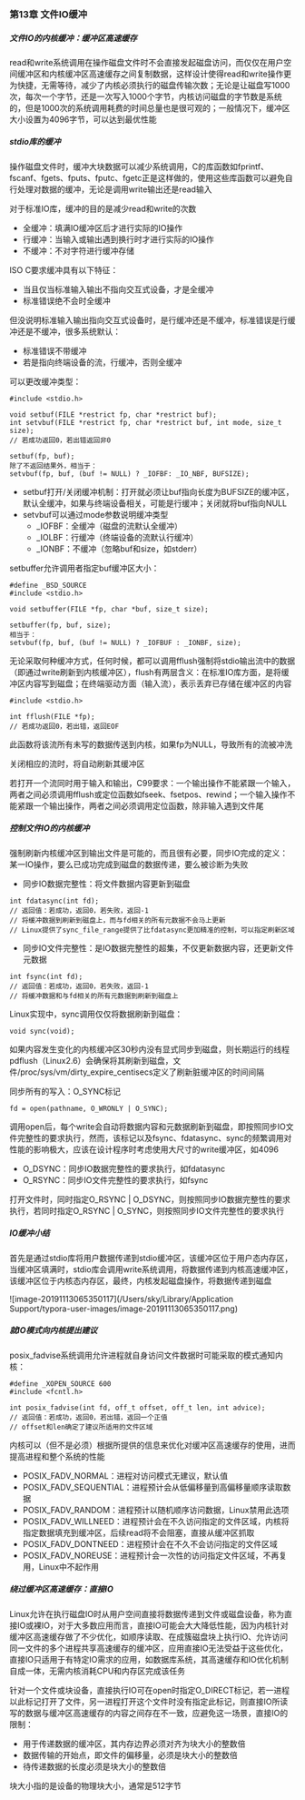 ### 第13章 文件IO缓冲

##### 文件IO的内核缓冲：缓冲区高速缓存

read和write系统调用在操作磁盘文件时不会直接发起磁盘访问，而仅仅在用户空间缓冲区和内核缓冲区高速缓存之间复制数据，这样设计使得read和write操作更为快捷，无需等待，减少了内核必须执行的磁盘传输次数；无论是让磁盘写1000次，每次一个字节，还是一次写入1000个字节，内核访问磁盘的字节数是系统的，但是1000次的系统调用耗费的时间总量也是很可观的；一般情况下，缓冲区大小设置为4096字节，可以达到最优性能

##### stdio库的缓冲

操作磁盘文件时，缓冲大块数据可以减少系统调用，C的库函数如fprintf、fscanf、fgets、fputs、fputc、fgetc正是这样做的，使用这些库函数可以避免自行处理对数据的缓冲，无论是调用write输出还是read输入

对于标准IO库，缓冲的目的是减少read和write的次数

- 全缓冲：填满IO缓冲区后才进行实际的IO操作
- 行缓冲：当输入或输出遇到换行时才进行实际的IO操作
- 不缓冲：不对字符进行缓冲存储

ISO C要求缓冲具有以下特征：

- 当且仅当标准输入输出不指向交互式设备，才是全缓冲
- 标准错误绝不会时全缓冲

但没说明标准输入输出指向交互式设备时，是行缓冲还是不缓冲，标准错误是行缓冲还是不缓冲，很多系统默认：

- 标准错误不带缓冲
- 若是指向终端设备的流，行缓冲，否则全缓冲

可以更改缓冲类型：

```
#include <stdio.h>

void setbuf(FILE *restrict fp, char *restrict buf);
int setvbuf(FILE *restrict fp, char *restrict buf, int mode, size_t size);
// 若成功返回0，若出错返回非0

setbuf(fp, buf);
除了不返回结果外，相当于：
setvbuf(fp, buf, (buf != NULL) ? _IOFBF: _IO_NBF, BUFSIZE);
```

- setbuf打开/关闭缓冲机制：打开就必须让buf指向长度为BUFSIZE的缓冲区，默认全缓冲，如果与终端设备相关，可能是行缓冲；关闭就将buf指向NULL
- setvbuf可以通过mode参数说明缓冲类型
  - _IOFBF：全缓冲（磁盘的流默认全缓冲）
  - _IOLBF：行缓冲（终端设备的流默认行缓冲）
  - _IONBF：不缓冲（忽略buf和size，如stderr）

setbuffer允许调用者指定buf缓冲区大小：

```
#define _BSD_SOURCE
#include <stdio.h>

void setbuffer(FILE *fp, char *buf, size_t size);

setbuffer(fp, buf, size);
相当于：
setvbuf(fp, buf, (buf != NULL) ? _IOFBUF : _IONBF, size);
```

无论采取何种缓冲方式，任何时候，都可以调用fflush强制将stdio输出流中的数据（即通过write刷新到内核缓冲区），flush有两层含义：在标准IO库方面，是将缓冲区内容写到磁盘；在终端驱动方面（输入流），表示丢弃已存储在缓冲区的内容

```
#include <stdio.h>

int fflush(FILE *fp);
// 若成功返回0，若出错，返回EOF
```

此函数将该流所有未写的数据传送到内核，如果fp为NULL，导致所有的流被冲洗

关闭相应的流时，将自动刷新其缓冲区

若打开一个流同时用于输入和输出，C99要求：一个输出操作不能紧跟一个输入，两者之间必须调用fflush或定位函数如fseek、fsetpos、rewind；一个输入操作不能紧跟一个输出操作，两者之间必须调用定位函数，除非输入遇到文件尾

##### 控制文件IO的内核缓冲

强制刷新内核缓冲区到输出文件是可能的，而且很有必要，同步IO完成的定义：某一IO操作，要么已成功完成到磁盘的数据传递，要么被诊断为失败

* 同步IO数据完整性：将文件数据内容更新到磁盘

```
int fdatasync(int fd);
// 返回值：若成功，返回0，若失败，返回-1
// 将缓冲数据到刷新到磁盘上，而与fd相关的所有元数据不会马上更新
// Linux提供了sync_file_range提供了比fdatasync更加精准的控制，可以指定刷新区域
```

* 同步IO文件完整性：是IO数据完整性的超集，不仅更新数据内容，还更新文件元数据

```
int fsync(int fd);
// 返回值：若成功，返回0，若失败，返回-1
// 将缓冲数据和与fd相关的所有元数据到刷新到磁盘上
```

Linux实现中，sync调用仅仅将数据刷新到磁盘：

```
void sync(void);
```

如果内容发生变化的内核缓冲区30秒内没有显式同步到磁盘，则长期运行的线程pdflush（Linux2.6）会确保将其刷新到磁盘，文件/proc/sys/vm/dirty_expire_centisecs定义了刷新脏缓冲区的时间间隔

同步所有的写入：O_SYNC标记

```
fd = open(pathname, O_WRONLY | O_SYNC);
```

调用open后，每个write会自动将数据内容和元数据刷新到磁盘，即按照同步IO文件完整性的要求执行，然而，该标记以及fsync、fdatasync、sync的频繁调用对性能的影响极大，应该在设计程序时考虑使用大尺寸的write缓冲区，如4096

* O_DSYNC：同步IO数据完整性的要求执行，如fdatasync
* O_RSYNC：同步IO文件完整性的要求执行，如fsync

打开文件时，同时指定O_RSYNC | O_DSYNC，则按照同步IO数据完整性的要求执行，若同时指定O_RSYNC | O_SYNC，则按照同步IO文件完整性的要求执行

##### IO缓冲小结

首先是通过stdio库将用户数据传递到stdio缓冲区，该缓冲区位于用户态内存区，当缓冲区填满时，stdio库会调用write系统调用，将数据传递到内核高速缓冲区，该缓冲区位于内核态内存区，最终，内核发起磁盘操作，将数据传递到磁盘

![image-20191113065350117](/Users/sky/Library/Application Support/typora-user-images/image-20191113065350117.png)

##### 就IO模式向内核提出建议

posix_fadvise系统调用允许进程就自身访问文件数据时可能采取的模式通知内核：

```
#define _XOPEN_SOURCE 600
#include <fcntl.h>

int posix_fadvise(int fd, off_t offset, off_t len, int advice);
// 返回值：若成功，返回0，若出错，返回一个正值
// offset和len确定了建议所适用的文件区域
```

内核可以（但不是必须）根据所提供的信息来优化对缓冲区高速缓存的使用，进而提高进程和整个系统的性能

- POSIX_FADV_NORMAL：进程对访问模式无建议，默认值
- POSIX_FADV_SEQUENTIAL：进程预计会从低偏移量到高偏移量顺序读取数据
- POSIX_FADV_RANDOM：进程预计以随机顺序访问数据，Linux禁用此选项
- POSIX_FADV_WILLNEED：进程预计会在不久访问指定的文件区域，内核将指定数据填充到缓冲区，后续read将不会阻塞，直接从缓冲区抓取
- POSIX_FADV_DONTNEED：进程预计会在不久不会访问指定的文件区域
- POSIX_FADV_NOREUSE：进程预计会一次性的访问指定文件区域，不再复用，Linux中不起作用

##### 绕过缓冲区高速缓存：直接IO

Linux允许在执行磁盘IO时从用户空间直接将数据传递到文件或磁盘设备，称为直接IO或裸IO，对于大多数应用而言，直接IO可能会大大降低性能，因为内核针对缓冲区高速缓存做了不少优化，如顺序读取、在成簇磁盘块上执行IO、允许访问同一文件的多个进程共享高速缓存的缓冲区，应用直接IO无法受益于这些优化，直接IO只适用于有特定IO需求的应用，如数据库系统，其高速缓存和IO优化机制自成一体，无需内核消耗CPU和内存区完成该任务

针对一个文件或块设备，直接执行IO可在open时指定O_DIRECT标记，若一进程以此标记打开了文件，另一进程打开这个文件时没有指定此标记，则直接IO所读写的数据与缓冲区高速缓存的内容之间存在不一致，应避免这一场景，直接IO的限制：

- 用于传递数据的缓冲区，其内存边界必须对齐为块大小的整数倍
- 数据传输的开始点，即文件的偏移量，必须是块大小的整数倍
- 待传递数据的长度必须是块大小的整数倍

块大小指的是设备的物理块大小，通常是512字节

